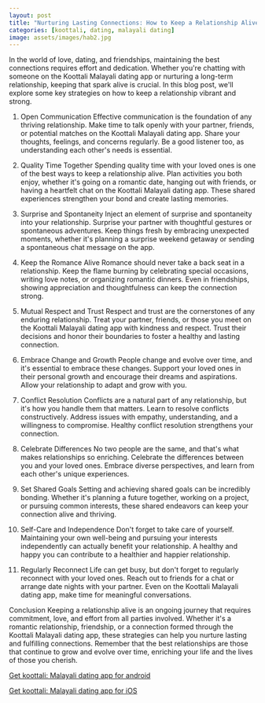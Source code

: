 ```yaml
---
layout: post
title: "Nurturing Lasting Connections: How to Keep a Relationship Alive || Koottali Malayali Dating App"
categories: [koottali, dating, malayali dating]
image: assets/images/hab2.jpg
---
```


In the world of love, dating, and friendships, maintaining the best connections requires effort and dedication. Whether you're chatting with someone on the Koottali Malayali dating app or nurturing a long-term relationship, keeping that spark alive is crucial. In this blog post, we'll explore some key strategies on how to keep a relationship vibrant and strong.

1. Open Communication
   Effective communication is the foundation of any thriving relationship. Make time to talk openly with your partner, friends, or potential matches on the Koottali Malayali dating app. Share your thoughts, feelings, and concerns regularly. Be a good listener too, as understanding each other's needs is essential.

2. Quality Time Together
   Spending quality time with your loved ones is one of the best ways to keep a relationship alive. Plan activities you both enjoy, whether it's going on a romantic date, hanging out with friends, or having a heartfelt chat on the Koottali Malayali dating app. These shared experiences strengthen your bond and create lasting memories.

3. Surprise and Spontaneity
   Inject an element of surprise and spontaneity into your relationship. Surprise your partner with thoughtful gestures or spontaneous adventures. Keep things fresh by embracing unexpected moments, whether it's planning a surprise weekend getaway or sending a spontaneous chat message on the app.

4. Keep the Romance Alive
   Romance should never take a back seat in a relationship. Keep the flame burning by celebrating special occasions, writing love notes, or organizing romantic dinners. Even in friendships, showing appreciation and thoughtfulness can keep the connection strong.

5. Mutual Respect and Trust
   Respect and trust are the cornerstones of any enduring relationship. Treat your partner, friends, or those you meet on the Koottali Malayali dating app with kindness and respect. Trust their decisions and honor their boundaries to foster a healthy and lasting connection.

6. Embrace Change and Growth
   People change and evolve over time, and it's essential to embrace these changes. Support your loved ones in their personal growth and encourage their dreams and aspirations. Allow your relationship to adapt and grow with you.

7. Conflict Resolution
   Conflicts are a natural part of any relationship, but it's how you handle them that matters. Learn to resolve conflicts constructively. Address issues with empathy, understanding, and a willingness to compromise. Healthy conflict resolution strengthens your connection.

8. Celebrate Differences
   No two people are the same, and that's what makes relationships so enriching. Celebrate the differences between you and your loved ones. Embrace diverse perspectives, and learn from each other's unique experiences.

9. Set Shared Goals
   Setting and achieving shared goals can be incredibly bonding. Whether it's planning a future together, working on a project, or pursuing common interests, these shared endeavors can keep your connection alive and thriving.

10. Self-Care and Independence
    Don't forget to take care of yourself. Maintaining your own well-being and pursuing your interests independently can actually benefit your relationship. A healthy and happy you can contribute to a healthier and happier relationship.

11. Regularly Reconnect
    Life can get busy, but don't forget to regularly reconnect with your loved ones. Reach out to friends for a chat or arrange date nights with your partner. Even on the Koottali Malayali dating app, make time for meaningful conversations.

Conclusion
Keeping a relationship alive is an ongoing journey that requires commitment, love, and effort from all parties involved. Whether it's a romantic relationship, friendship, or a connection formed through the Koottali Malayali dating app, these strategies can help you nurture lasting and fulfilling connections. Remember that the best relationships are those that continue to grow and evolve over time, enriching your life and the lives of those you cherish.

[Get koottali: Malayali dating app for android](https://play.google.com/store/apps/details?id=com.koottali.app&hl=en_IN&gl=US)

[Get koottali: Malayali dating app for iOS](https://apps.apple.com/us/app/koottali-connect-with-mallus/id6448742453)
